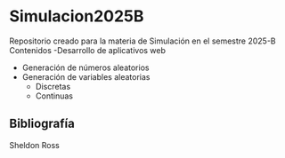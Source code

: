 # Simulacion2025B
Repositorio creado para la materia de Simulación en el semestre 2025-B
Contenidos
-Desarrollo de aplicativos web
- Generación de números aleatorios
- Generación de variables aleatorias
    - Discretas
    - Continuas
## Bibliografía

Sheldon Ross
